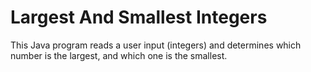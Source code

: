 # Largest And Smallest Integers
This Java program reads a user input (integers) and determines which number is the largest, and which one is the smallest.
